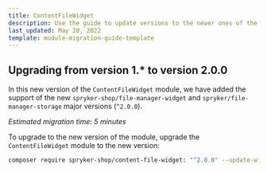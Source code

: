 ```yaml
---
title: ContentFileWidget
description: Use the guide to update versions to the newer ones of the ContentFileWidget module.
last_updated: May 20, 2022
template: module-migration-guide-template
---
```


## Upgrading from version 1.* to version 2.0.0

In this new version of the `ContentFileWidget` module, we have added the support of the new `spryker-shop/file-manager-widget` and `spryker/file-manager-storage` major versions (`^2.0.0`).

*Estimated migration time: 5 minutes*

To upgrade to the new version of the module, upgrade the `ContentFileWidget` module to the new version:

```bash
composer require spryker-shop/content-file-widget: "^2.0.0" --update-with-dependencies
```
